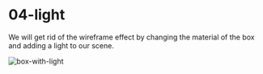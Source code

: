 04-light
======
We will get rid of the wireframe effect by changing the material of the box and adding a light to our scene.

![box-with-light](readme-media/box-with-light.gif)
